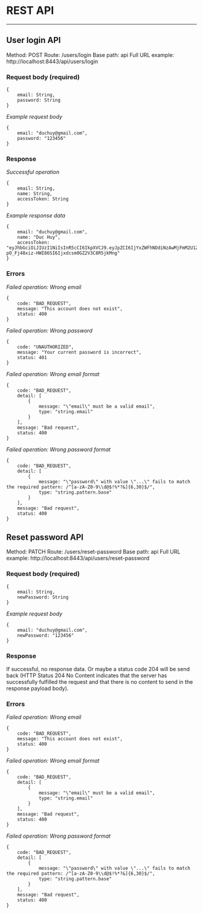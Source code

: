 # REST API

---

## User login API

Method: POST
Route: /users/login
Base path: api
Full URL example: http://localhost:8443/api/users/login

### Request body (required)

```
{
    email: String,
    password: String
}
```

_Example request body_

```
{
    email: "duchuy@gmail.com",
    password: "123456"
}
```

### Response

_Successful operation_

```
{
    email: String,
    name: String,
    accessToken: String
}
```

_Example response data_

```
{
    email: "duchuy@gmail.com",
    name: "Duc Huy",
    accessToken: "eyJhbGciOiJIUzI1NiIsInR5cCI6IkpXVCJ9.eyJpZCI6IjYxZWFhNDdiNzAwMjFmM2U1ZWYzN2UxOCIsImlhdCI6MTY0Mjc2ODgyNCwiZXhwIjoxNjQyODU1MjI0fQ.x-pO_Fj48xiz-HWI86SI6Ijxdcsm0GZ2V3C8R5jkMng"
}
```

### Errors

_Failed operation: Wrong email_

```
{
    code: "BAD_REQUEST",
    message: "This account does not exist",
    status: 400
}
```

_Failed operation: Wrong password_

```
{
    code: "UNAUTHORIZED",
    message: "Your current password is incorrect",
    status: 401
}
```

_Failed operation: Wrong email format_

```
{
    code: "BAD_REQUEST",
    detail: [
        {
            message: "\"email\" must be a valid email",
            type: "string.email"
        }
    ],
    message: "Bad request",
    status: 400
}
```

_Failed operation: Wrong password format_

```
{
    code: "BAD_REQUEST",
    detail: [
        {
            message: "\"password\" with value \"...\" fails to match the required pattern: /^[a-zA-Z0-9\\d@$!%*?&]{6,30}$/",
            type: "string.pattern.base"
        }
    ],
    message: "Bad request",
    status: 400
}
```

## Reset password API

Method: PATCH
Route: /users/reset-password
Base path: api
Full URL example: http://localhost:8443/api/users/reset-password

### Request body (required)

```
{
    email: String,
    newPassword: String
}
```

_Example request body_

```
{
    email: "duchuy@gmail.com",
    newPassword: "123456"
}
```

### Response

If successful, no response data. Or maybe a status code 204 will be send back (HTTP Status 204 No Content indicates that the server has successfully fulfilled the request and that there is no content to send in the response payload body).

### Errors

_Failed operation: Wrong email_

```
{
    code: "BAD_REQUEST",
    message: "This account does not exist",
    status: 400
}
```

_Failed operation: Wrong email format_

```
{
    code: "BAD_REQUEST",
    detail: [
        {
            message: "\"email\" must be a valid email",
            type: "string.email"
        }
    ],
    message: "Bad request",
    status: 400
}
```

_Failed operation: Wrong password format_

```
{
    code: "BAD_REQUEST",
    detail: [
        {
            message: "\"password\" with value \"...\" fails to match the required pattern: /^[a-zA-Z0-9\\d@$!%*?&]{6,30}$/",
            type: "string.pattern.base"
        }
    ],
    message: "Bad request",
    status: 400
}
```
